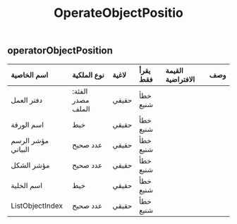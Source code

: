 ﻿---
title: OperateObjectPositio
second_title: Aspose.Cells Cloud Documen
type: docs
url: /ar/specification/model/operateobjectposition/
description: "Aspose.Cells مواصفات النموذج السحابي: OperateObjectPosition. تعامل بسهولة مع Excel ومستندات جداول البيانات الأخرى التي تحتوي على ميزات مثل الفتح والتوليد والتحرير والتقسيم والدمج والمقارنة والتحويل"
weight: 50
---
## **operatorObjectPosition**

 

| اسم الخاصية| نوع الملكية| لاغية| يقرأ فقط| القيمة الافتراضية| وصف|
|:- |:- |:- |:- |:- |:- |
| دفتر العمل| الفئة: مصدر الملف| حقيقي| خطأ شنيع|||
| اسم الورقة| خيط| حقيقي| خطأ شنيع|||
| مؤشر الرسم البياني| عدد صحيح| حقيقي| خطأ شنيع|||
| مؤشر الشكل| عدد صحيح| حقيقي| خطأ شنيع|||
| اسم الخلية| خيط| حقيقي| خطأ شنيع|||
| ListObjectIndex| عدد صحيح| حقيقي| خطأ شنيع|||

